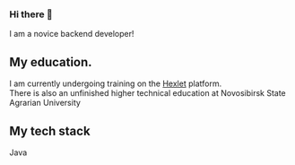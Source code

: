 ### Hi there 👋
 I am a novice backend developer!
## My education.
I am currently undergoing training on the [Hexlet](https://ru.hexlet.io/) platform.  
There is also an unfinished higher technical education at Novosibirsk State Agrarian University
## My tech stack
Java


<!--
**LotBag/LotBag** is a ✨ _special_ ✨ repository because its `README.md` (this file) appears on your GitHub profile.

Here are some ideas to get you started:

- 🔭 I’m currently working on ...
- 🌱 I’m currently learning ...
- 👯 I’m looking to collaborate on ...
- 🤔 I’m looking for help with ...
- 💬 Ask me about ...
- 📫 How to reach me: ...
- 😄 Pronouns: ...
- ⚡ Fun fact: ...
-->
